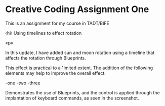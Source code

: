 # Creative Coding Assignment One 

This is an assignment for my course in TADT/BIFE 

‹hi› Using timelines to effect rotation </h1> 

«р» 

In this update, I have added sun and moon rotation using a timeline that affects the rotation through Blueprints. 

This effect is practical to a 1imited extent. The addition of the following elements may help to improve the overall effect. 

﻿﻿-one 
﻿-two 
﻿-three 

<screenshot>
Demonstrates the use of Blueprints, and the control is applied through the implantation of keyboard commands, as seen in the screenshot. 

</p>
